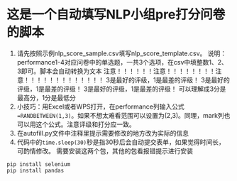 # 这是一个自动填写NLP小组pre打分问卷的脚本
1. 请先按照示例nlp_score_sample.csv填写nlp_score_template.csv。
   说明：performance1-4对应问卷中的单选题，一共3个选项，在csv中填整数1、2、3即可。脚本会自动转换为文本
   注意！！！！！！注意！！！！！！！！注意！！！！！！！！！！！！！
   3是最好的评级，1是最差的评级！
   3是最好的评级，1是最差的评级！
   3是最好的评级，1是最差的评级！
   可以理解成3分是最高分，1分是最低分
2. 小技巧：用Excel或者WPS打开，在performance列输入公式`=RANDBETWEEN(1,3)`。如果不想太难看范围可以设置为(2,3)。同理，mark列也可以用这个公式。注意评级和打分应一致。
3. 在autofill.py文件中注释里提示需要修改的地方改为实际的信息
4. 代码中的`time.sleep(30)`秒是指30秒后会自动提交表单，如果觉得时间长，可酌情修改。
需要安装这两个包，其他的包看报错提示进行安装
```
pip install selenium
pip install pandas
```
